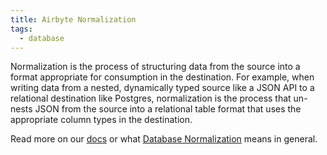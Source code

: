 ```yaml
---
title: Airbyte Normalization
tags:
  - database
---
```

Normalization is the process of structuring data from the source into a format appropriate for consumption in the destination. For example, when writing data from a nested, dynamically typed source like a JSON API to a relational destination like Postgres, normalization is the process that un-nests JSON from the source into a relational table format that uses the appropriate column types in the destination.

Read more on our [docs](https://docs.airbyte.com/cloud/core-concepts#normalization) or what [Database Normalization](term/database%20normalization.md) means in general.
